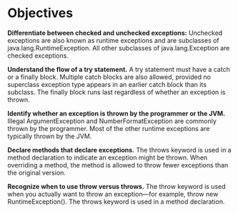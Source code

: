 # Objectives

**Differentiate between checked and unchecked exceptions:** Unchecked exceptions are also known as runtime exceptions and are subclasses of java.lang.RuntimeException. All other subclasses of java.lang.Exception are checked exceptions.

**Understand the flow of a try statement.** A try statement must have a catch or a finally block. Multiple catch blocks are also allowed, provided no superclass exception type appears in an earlier catch block than its subclass. The finally block runs last regardless of whether an exception is thrown.

**Identify whether an exception is thrown by the programmer or the JVM.** Illegal ArgumentException and NumberFormatException are commonly thrown by the programmer. Most of the other runtime exceptions are typically thrown by the JVM.

**Declare methods that declare exceptions.** The throws keyword is used in a method declaration to indicate an exception might be thrown. When overriding a method, the method is allowed to throw fewer exceptions than the original version.

**Recognize when to use throw versus throws.** The throw keyword is used when you actually want to throw an exception—for example, throw new RuntimeException(). The throws keyword is used in a method declaration.